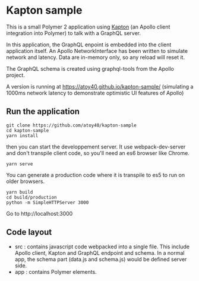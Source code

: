 # Kapton sample

This is a small Polymer 2 application using [Kapton](https://github.com/atoy40/kapton)
(an Apollo client integration into Polymer) to talk with a GraphQL server.

In this application, the GraphQL enpoint is embedded into the client application
itself. An Apollo NetworkInterface has been written to simulate network and
latency. Data are in-memory only, so any reload will reset it.

The GraphQL schema is created using graphql-tools from the Apollo project.

A version is running at https://atoy40.github.io/kapton-sample/ (simulating a
1000ms network latency to demonstrate optimistic UI features of Apollo)

## Run the application

```
git clone https://github.com/atoy40/kapton-sample
cd kapton-sample
yarn install
```

then you can start the developpement server. It use webpack-dev-server and don't
transpile client code, so you'll need an es6 browser like Chrome.

```
yarn serve
```

You can generate a production code where it is transpile to es5 to run on older
browsers.

```
yarn build
cd build/production
python -m SimpleHTTPServer 3000
```

Go to http://localhost:3000

## Code layout

* src : contains javascript code webpacked into a single file. This include
Apollo client, Kapton and GraphQL endpoint and schema. In a normal app, the
schema part (data.js and schema.js) would be defined server side.
* app : contains Polymer elements.
